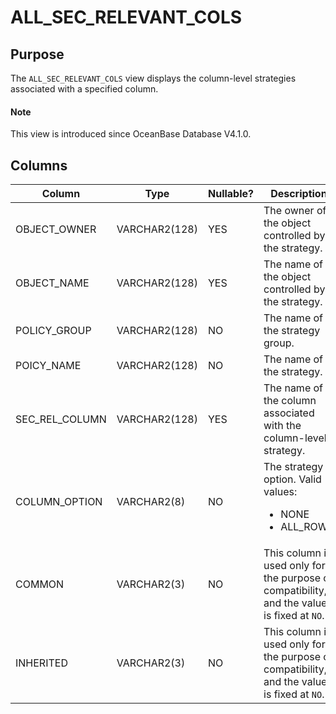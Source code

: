 # ALL_SEC_RELEVANT_COLS

## Purpose

The `ALL_SEC_RELEVANT_COLS` view displays the column-level strategies associated with a specified column. 

<main id="notice" type='explain'>
  <h4>Note</h4>
  <p>This view is introduced since OceanBase Database V4.1.0. </p>
</main>

## Columns

| Column | Type | Nullable? | Description |
| --- | --- | --- | --- |
| OBJECT_OWNER | VARCHAR2(128) | YES | The owner of the object controlled by the strategy. |
| OBJECT_NAME | VARCHAR2(128) | YES | The name of the object controlled by the strategy. |
| POLICY_GROUP | VARCHAR2(128) | NO | The name of the strategy group. |
| POICY_NAME | VARCHAR2(128) | NO | The name of the strategy. |
| SEC_REL_COLUMN | VARCHAR2(128) | YES | The name of the column associated with the column-level strategy. |
| COLUMN_OPTION | VARCHAR2(8) | NO | The strategy option. Valid values:<ul><li> NONE </li><li> ALL_ROWS </li></ul> |
| COMMON | VARCHAR2(3) | NO | This column is used only for the purpose of compatibility, and the value is fixed at `NO`.  |
| INHERITED | VARCHAR2(3) | NO | This column is used only for the purpose of compatibility, and the value is fixed at `NO`.  |
